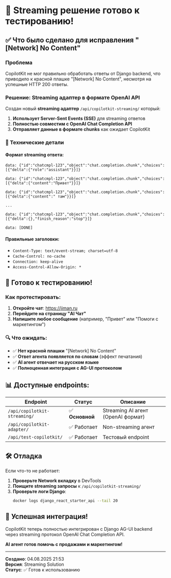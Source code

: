 # 🚀 Streaming решение готово к тестированию!

## ✅ Что было сделано для исправления "[Network] No Content"

### Проблема
CopilotKit не мог правильно обработать ответы от Django backend, что приводило к красной плашке "[Network] No Content", несмотря на успешные HTTP 200 ответы.

### Решение: Streaming адаптер в формате OpenAI API

Создан новый **streaming адаптер** `/api/copilotkit-streaming/` который:

1. **Использует Server-Sent Events (SSE)** для streaming ответов
2. **Полностью совместим с OpenAI Chat Completion API**
3. **Отправляет данные в формате chunks** как ожидает CopilotKit

### 🔧 Технические детали

#### Формат streaming ответа:
```
data: {"id":"chatcmpl-123","object":"chat.completion.chunk","choices":[{"delta":{"role":"assistant"}}]}

data: {"id":"chatcmpl-123","object":"chat.completion.chunk","choices":[{"delta":{"content":"Привет"}}]}

data: {"id":"chatcmpl-123","object":"chat.completion.chunk","choices":[{"delta":{"content":" там"}}]}

...

data: {"id":"chatcmpl-123","object":"chat.completion.chunk","choices":[{"delta":{},"finish_reason":"stop"}]}

data: [DONE]
```

#### Правильные заголовки:
- `Content-Type: text/event-stream; charset=utf-8`
- `Cache-Control: no-cache`
- `Connection: keep-alive`
- `Access-Control-Allow-Origin: *`

## 🎯 Готово к тестированию!

### Как протестировать:

1. **Откройте чат**: https://jiman.ru
2. **Перейдите на страницу "AI Чат"** 
3. **Напишите любое сообщение** (например, "Привет" или "Помоги с маркетингом")

### 🔍 Что ожидать:

- ✅ **Нет красной плашки** "[Network] No Content"
- ✅ **Ответ агента появляется по словам** (эффект печатания)
- ✅ **AI агент отвечает на русском языке**
- ✅ **Полноценная интеграция с AG-UI протоколом**

## 📊 Доступные endpoints:

| Endpoint | Статус | Описание |
|----------|--------|----------|
| `/api/copilotkit-streaming/` | ✅ **Основной** | Streaming AI агент (OpenAI формат) |
| `/api/copilotkit-adapter/` | ✅ Работает | Non-streaming агент |
| `/api/test-copilotkit/` | ✅ Работает | Тестовый endpoint |

## 🛠️ Отладка

Если что-то не работает:

1. **Проверьте Network вкладку** в DevTools
2. **Поищите streaming запросы** к `/api/copilotkit-streaming/`
3. **Проверьте логи Django**:
   ```bash
   docker logs django_react_starter_api --tail 20
   ```

## 🎊 Успешная интеграция!

CopilotKit теперь полностью интегрирован с Django AG-UI backend через streaming протокол OpenAI Chat Completion API.

**AI агент готов помочь с продажами и маркетингом!**

---

**Создано**: 04.08.2025 21:53  
**Версия**: Streaming Solution  
**Статус**: ✅ Готов к использованию